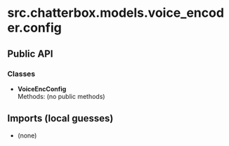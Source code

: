 # src.chatterbox.models.voice_encoder.config

## Public API

### Classes
- **VoiceEncConfig**  
  Methods: (no public methods)

## Imports (local guesses)
- (none)